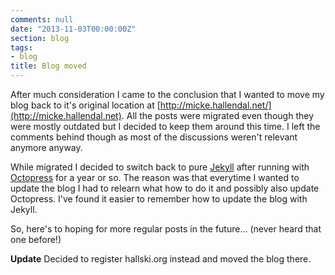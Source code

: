 ```yaml
---
comments: null
date: "2013-11-03T00:00:00Z"
section: blog
tags:
- blog
title: Blog moved
---
```

After much consideration I came to the conclusion that I wanted to move my blog back to it's original location at [http://micke.hallendal.net/](http://micke.hallendal.net). All the posts were migrated even though they were mostly outdated but I decided to keep them around this time. I left the comments behind though as most of the discussions weren't relevant anymore anyway.

While migrated I decided to switch back to pure [Jekyll](http://jekyllrb.com) after running with [Octopress](http://octopress.org) for a year or so. The reason was that everytime I wanted to update the blog I had to relearn what how to do it and possibly also update Octopress. I've found it easier to remember how to update the blog with Jekyll.

So, here's to hoping for more regular posts in the future... (never heard that one before!)

**Update** Decided to register hallski.org instead and moved the blog there.
